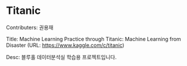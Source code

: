# Titanic
Contributers: 권용재

Title: Machine Learning Practice through Titanic: Machine Learning from Disaster (URL: https://www.kaggle.com/c/titanic)

Desc: 블루홀 데이터분석실 학습용 프로젝트입니다. 
